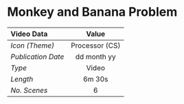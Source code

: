 # Monkey and Banana Problem

| Video Data             |       Value      |
|:-----------------------|:----------------:|
| *Icon (Theme)*      	 |  Processor (CS)  |
| *Publication Date* 	 |    dd month yy   |
| *Type*             	 |       Video      |
| *Length*           	 |      6m 30s      |
| *No. Scenes*       	 |         6        |